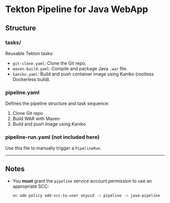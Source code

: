 # Tekton Pipeline for Java WebApp

## Structure

### tasks/
Reusable Tekton tasks:
- `git-clone.yaml`: Clone the Git repo.
- `maven-build.yaml`: Compile and package Java `.war` file.
- `kaniko.yaml`: Build and push container image using Kaniko (rootless Dockerless build).

### pipeline.yaml
Defines the pipeline structure and task sequence:
1. Clone Git repo
2. Build WAR with Maven
3. Build and push image using Kaniko

### pipeline-run.yaml (not included here)
Use this file to manually trigger a `PipelineRun`.

---

## Notes

- You **must** grant the `pipeline` service account permission to use an appropriate SCC:
  
  ```bash
  oc adm policy add-scc-to-user anyuid -z pipeline -n java-pipeline
